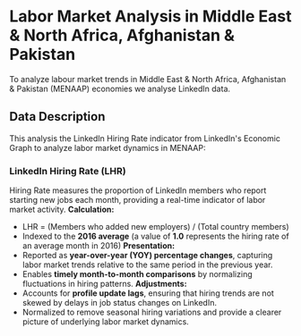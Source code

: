 # Labor Market Analysis in Middle East & North Africa, Afghanistan & Pakistan

To analyze labour market trends in Middle East & North Africa, Afghanistan & Pakistan (MENAAP) economies we analyse LinkedIn data. 

## Data Description

This analysis the LinkedIn Hiring Rate indicator from LinkedIn's Economic Graph to analyze labor market dynamics in MENAAP:

### **LinkedIn Hiring Rate (LHR)**
Hiring Rate measures the proportion of LinkedIn members who report starting new jobs each month, providing a real-time indicator of labor market activity.
**Calculation:**  
  - LHR = (Members who added new employers) / (Total country members)  
  - Indexed to the **2016 average** (a value of **1.0** represents the hiring rate of an average month in 2016)
**Presentation:**  
  - Reported as **year-over-year (YOY) percentage changes**, capturing labor market trends relative to the same period in the previous year.
  - Enables **timely month-to-month comparisons** by normalizing fluctuations in hiring patterns.
**Adjustments:**  
  - Accounts for **profile update lags**, ensuring that hiring trends are not skewed by delays in job status changes on LinkedIn.
  - Normalized to remove seasonal hiring variations and provide a clearer picture of underlying labor market dynamics.
